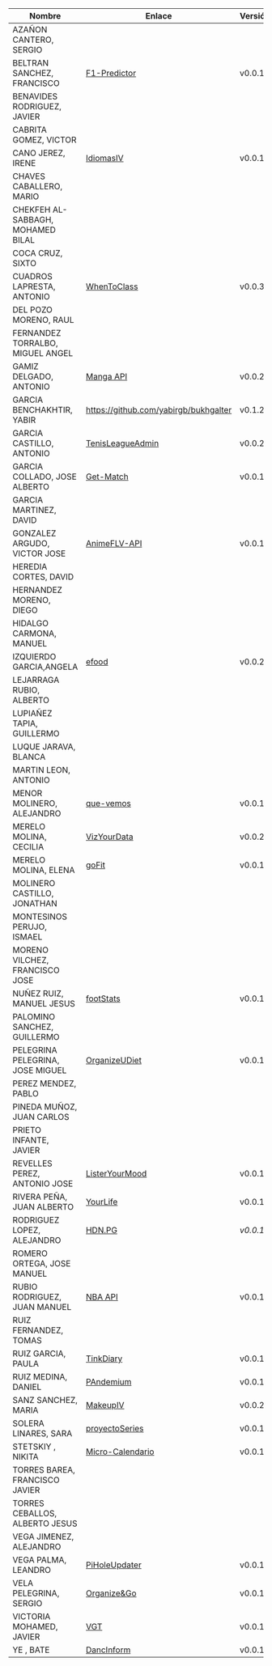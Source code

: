 | Nombre | Enlace | Versión |
|--------|--------|---------|
| AZAÑON CANTERO, SERGIO| | |
| BELTRAN SANCHEZ, FRANCISCO| [F1-Predictor](https://github.com/currobeltran/F1-Predictor) | v0.0.1 |
| BENAVIDES RODRIGUEZ, JAVIER| | |
| CABRITA GOMEZ, VICTOR| | |
| CANO JEREZ, IRENE| [IdiomasIV](https://github.com/irenecj/ProyectoIdiomasIV) | v0.0.1 |
| CHAVES CABALLERO, MARIO| | |
| CHEKFEH AL-SABBAGH, MOHAMED BILAL| | |
| COCA CRUZ, SIXTO| | |
| CUADROS LAPRESTA, ANTONIO| [WhenToClass](https://github.com/antoniocuadros/WhenToClass) | v0.0.3 |
| DEL POZO MORENO, RAUL| | |
| FERNANDEZ TORRALBO, MIGUEL ANGEL| | |
| GAMIZ DELGADO, ANTONIO| [Manga API](https://github.com/antoniogamiz/manga-api) | v0.0.2 |
| GARCIA BENCHAKHTIR, YABIR| https://github.com/yabirgb/bukhgalter | v0.1.2 |
| GARCIA CASTILLO, ANTONIO| [TenisLeagueAdmin](https://github.com/antOnioOnio/antOnioOnio-TenisLeagueAdmin-) | v0.0.2 |
| GARCIA COLLADO, JOSE ALBERTO| [Get-Match](https://github.com/joseegc10/get-match) | v0.0.1 |
| GARCIA MARTINEZ, DAVID| | |
| GONZALEZ ARGUDO, VICTOR JOSE| [AnimeFLV-API](https://github.com/ByteVictor/AnimeFLV-API) | v0.0.1 |
| HEREDIA CORTES, DAVID| | |
| HERNANDEZ MORENO, DIEGO| | |
| HIDALGO CARMONA, MANUEL| | |
| IZQUIERDO GARCIA,ANGELA|[efood](https://github.com/angelaig-ugr/efood)|v0.0.2|
| LEJARRAGA RUBIO, ALBERTO| | |
| LUPIAÑEZ TAPIA, GUILLERMO| | |
| LUQUE JARAVA, BLANCA| | |
| MARTIN LEON, ANTONIO| | |
| MENOR MOLINERO, ALEJANDRO| [que-vemos](https://github.com/AlexMenor/que-vemos) | v0.0.1 |
| MERELO MOLINA, CECILIA| [VizYourData](https://github.com/cecimerelo/VizYourData) | v0.0.2 |
| MERELO MOLINA, ELENA| [goFit](https://github.com/ElenaMerelo/goFit)| v0.0.1 |
| MOLINERO CASTILLO, JONATHAN| | |
| MONTESINOS PERUJO, ISMAEL| | |
| MORENO VILCHEZ, FRANCISCO JOSE| | |
| NUÑEZ RUIZ, MANUEL JESUS| [footStats](https://github.com/ManuelJNunez/footStats) | v0.0.1 |
| PALOMINO SANCHEZ, GUILLERMO| | |
| PELEGRINA PELEGRINA, JOSE MIGUEL| [OrganizeUDiet](https://github.com/josemip98/OrganizeUDiet) | v0.0.1 |
| PEREZ MENDEZ, PABLO| | |
| PINEDA MUÑOZ, JUAN CARLOS| | |
| PRIETO INFANTE, JAVIER| | |
| REVELLES PEREZ, ANTONIO JOSE| [ListerYourMood](https://github.com/AntonioRev/ListenYourMood) | v0.0.1 |
| RIVERA PEÑA, JUAN ALBERTO| [YourLife](https://github.com/juanalberto58/AppIV)| v0.0.1 |
| RODRIGUEZ LOPEZ, ALEJANDRO|[HDN.PG](https://github.com/alexrodriguezlop/HDN.PG)  |*v0.0.1* |
| ROMERO ORTEGA, JOSE MANUEL| | |
| RUBIO RODRIGUEZ, JUAN MANUEL| [NBA API](https://github.com/juanmrr/NBA-API)| v0.0.1 |
| RUIZ FERNANDEZ, TOMAS| | |
| RUIZ GARCIA, PAULA| [TinkDiary](https://github.com/aluruiz/IV-TinkDiary.git) | v0.0.1 |
| RUIZ MEDINA, DANIEL| [PAndemium](https://github.com/DanielRuizMed/PAndemium) | v0.0.1 |
| SANZ SANCHEZ, MARIA|[MakeupIV](https://github.com/mariasanzs/makeupIV) | v0.0.2 |
| SOLERA LINARES, SARA| [proyectoSeries](https://github.com/sarasolera/proyectoSeries) | v0.0.1 |
| STETSKIY , NIKITA| [Micro-Calendario](https://github.com/nikitastetskiy/micro-calendario) | v0.0.1 |
| TORRES BAREA, FRANCISCO JAVIER| | |
| TORRES CEBALLOS, ALBERTO JESUS| | |
| VEGA JIMENEZ, ALEJANDRO| | |
| VEGA PALMA, LEANDRO| [PiHoleUpdater](https://github.com/LeandroVP/PiHoleUpdater) | v0.0.1 |
| VELA PELEGRINA, SERGIO| [Organize&Go](https://github.com/sergiovp/IV-OrganizeAndGo) | v0.0.1 |
| VICTORIA MOHAMED, JAVIER| [VGT](https://github.com/javizzyv/VideoGameTracker) | v0.0.1 |
| YE , BATE| [DancInform](https://github.com/WolfYe98/Proyecto_IV_Bate)| v0.0.1 |
